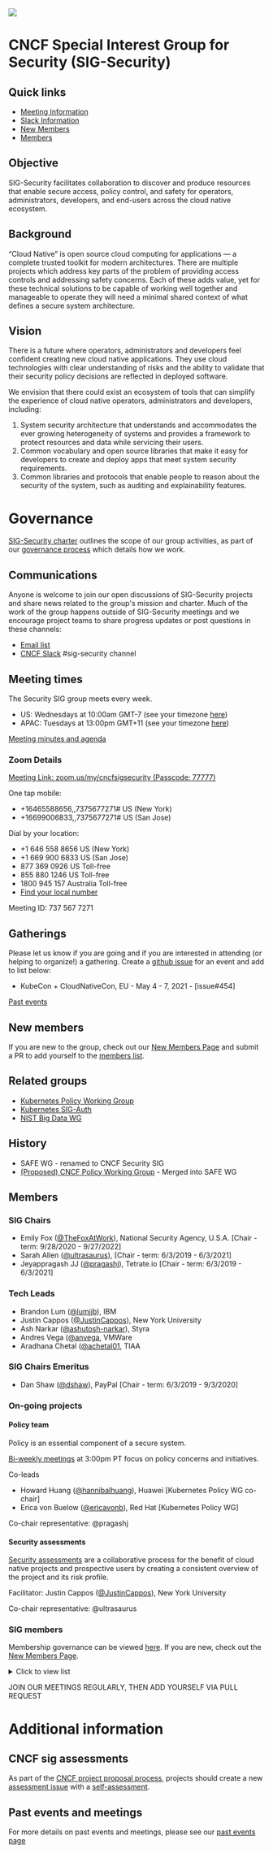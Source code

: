 

<img src="https://github.com/cncf/artwork/blob/master/other/sig-security/horizontal/color/sig-security-horizontal-color.svg">

# CNCF Special Interest Group for Security (SIG-Security)

## Quick links

- [Meeting Information](#meeting-times)
- [Slack Information](#communications)
- [New Members](#new-members)
- [Members](#members)

## Objective

SIG-Security facilitates collaboration to discover and produce resources that enable secure access, policy control, and safety for operators, administrators, developers, and end-users across the cloud native ecosystem.

## Background

“Cloud Native” is open source cloud computing for applications — a complete trusted toolkit for modern architectures.  There are multiple projects which address key parts of the problem of providing access controls and addressing safety concerns. Each of these adds value, yet for these technical solutions to be capable of working well together and manageable to operate they will need a minimal shared context of what defines a secure system architecture.

## Vision

There is a future where operators, administrators and developers feel confident creating new cloud native applications.  They use cloud technologies with clear understanding of risks and the ability to validate that their security policy decisions are reflected in deployed software.

We envision that there could exist an ecosystem of tools that can simplify the experience of cloud native operators, administrators and developers, including:
1. System security architecture that understands and accommodates the ever
growing heterogeneity of systems and provides a framework to protect resources
and data while servicing their users.
2. Common vocabulary and open source libraries that make it easy for developers
to create and deploy apps that meet system security requirements.
3. Common libraries and protocols that enable people to reason about the
security of the system, such as auditing and explainability features.

# Governance

[SIG-Security charter](governance/charter.md) outlines the scope  of our group activities, as part of our [governance process](governance) which details how we work.

## Communications

Anyone is welcome to join our open discussions of SIG-Security projects and share news related to the group's mission and charter. Much of the work of the group happens outside of SIG-Security meetings and we encourage project teams to share progress updates or post questions in these channels:

* [Email list](https://lists.cncf.io/g/cncf-sig-security)
* [CNCF Slack](https://slack.cncf.io/) #sig-security channel

## Meeting times

The Security SIG group meets every week.

* US:   Wednesdays at 10:00am GMT-7 (see your timezone [here](https://time.is/compare/1000_27_Jan_2021_in_PT))
* APAC: Tuesdays at 13:00pm GMT+11 (see your timezone [here](https://time.is/compare/1300_26_Jan_2021_in_AEDT))

[Meeting minutes and agenda](https://docs.google.com/document/d/170y5biX9k95hYRwprITprG6Mc9xD5glVn-4mB2Jmi2g/)

### Zoom Details

[Meeting Link: zoom.us/my/cncfsigsecurity (Passcode: 77777)](https://zoom.us/my/cncfsigsecurity?pwd=VkxmTjJ6TDVHK29Qb2tQakE4SitWZz09)

One tap mobile:
* +16465588656,,7375677271# US (New York)
* +16699006833,,7375677271# US (San Jose)

Dial by your location:
* +1 646 558 8656 US (New York)
* +1 669 900 6833 US (San Jose)
* 877 369 0926 US Toll-free
* 855 880 1246 US Toll-free
* 1800 945 157 Australia Toll-free
* [Find your local number](https://zoom.us/u/alwlmxlNn)

Meeting ID: 737 567 7271

## Gatherings

Please let us know if you are going and if you are interested in attending (or helping to organize!) a gathering. Create a [github issue](https://github.com/cncf/sig-security/issues/new) for an event and add to list below:

* KubeCon + CloudNativeCon, EU - May 4 - 7, 2021 - [issue#454]

[Past events](past-events.md)

## New members

If you are new to the group, check out our [New Members Page](NEWMEMBERS.md) and submit a PR to add yourself to the [members list](#sig-members).

## Related groups

* [Kubernetes Policy Working Group](https://github.com/kubernetes/community/tree/master/wg-policy)
* [Kubernetes SIG-Auth](https://github.com/kubernetes/community/tree/master/sig-auth)
* [NIST Big Data WG](https://bigdatawg.nist.gov/)

## History

* SAFE WG - renamed to CNCF Security SIG
* [(Proposed) CNCF Policy Working Group](/policy-wg-merging.md) - Merged into SAFE WG

## Members

### SIG Chairs
* Emily Fox ([@TheFoxAtWork](https://github.com/TheFoxAtWork)), National Security Agency, U.S.A. [Chair - term: 9/28/2020 - 9/27/2022]
* Sarah Allen ([@ultrasaurus](https://github.com/ultrasaurus)), [Chair - term: 6/3/2019 - 6/3/2021]
* Jeyappragash JJ ([@pragashj](https://github.com/pragashj)), Tetrate.io [Chair - term: 6/3/2019 - 6/3/2021]

### Tech Leads
* Brandon Lum ([@lumjjb](https://github.com/lumjjb)), IBM
* Justin Cappos ([@JustinCappos](https://github.com/JustinCappos)), New York University
* Ash Narkar ([@ashutosh-narkar](https://github.com/ashutosh-narkar)), Styra
* Andres Vega ([@anvega](https://github.com/anvega), VMWare
* Aradhana Chetal ([@achetal01](https://github.com/achetal01), TIAA

### SIG Chairs Emeritus
* Dan Shaw ([@dshaw](https://github.com/dshaw)), PayPal [Chair - term: 6/3/2019 - 9/3/2020]

### On-going projects

#### Policy team

Policy is an essential component of a secure system.

[Bi-weekly meetings](https://docs.google.com/document/d/1ihFfEfgViKlUMbY2NKxaJzBkgHh-Phk5hqKTzK-NEEs/edit?usp=sharing) at 3:00pm PT
focus on policy concerns and initiatives.

Co-leads

  * Howard Huang ([@hannibalhuang](https://github.com/hannibalhuang)), Huawei [Kubernetes Policy WG co-chair]
  * Erica von Buelow ([@ericavonb](https://github.com/ericavonb)), Red Hat [Kubernetes Policy WG]

Co-chair representative: @pragashj


#### Security assessments

[Security assessments](./assessments) are a collaborative process for the
benefit of cloud native projects and prospective users by creating a consistent
overview of the project and its risk profile.

Facilitator: Justin Cappos ([@JustinCappos](https://github.com/JustinCappos)),
New York University

Co-chair representative: @ultrasaurus



### SIG members
Membership governance can be viewed [here](https://github.com/cncf/sig-security/blob/master/governance/roles.md#role-of-members). If you are new, check out the [New Members Page](NEWMEMBERS.md).
<details><summary>Click to view list</summary>

* Pushkar Joglekar ([@pushkarj](https://github.com/pushkarj))
* POP ([@danpopsd](https://github.com/danpopsd)), Sysdig
* Devarajan P Ramaswamy ([@deva](https://github.com/deva26)), PADME
* Kamil Pawlowski ([@kbpawlowski](https://github.com/kbpawlowski))
* Geri Jennings ([@izgeri](https://github.com/izgeri)), CyberArk
* Jason Melo ([@jasonmelo](https://github.com/jasonmelo)), NearForm
* Torin Sandall ([@tsandall](https://github.com/tsandall)), OPA
* Sree Tummidi ([@sreetummidi](https://github.com/sreetummidi)), Pivotal [Cloud Foundry Project Lead]
* Christian Kemper ([@ckemper67](https://github.com/ckemper67)), Google
* Ray Colline ([@rcolline](https://github.com/rcolline)), Google
* Doug Davis ([@duglin](https://github.com/duglin)), IBM
* Sabree Blackmon ([@heavypackets](https://github.com/heavypackets)), Docker
* Justin Cormack ([@justincormack](https://github.com/justincormack)), Docker
* Liz Rice ([@lizrice](https://github.com/lizrice)), Aqua Security
* Erik St. Martin ([@erikstmartin](https://github.com/erikstmartin)), Microsoft
* Cheney Hester ([@quiqie](https://github.com/quiqie)), Fifth Third Bank
* Mark Underwood ([@knowlengr](https://github.com/knowlengr))
* Rae Wang ([@rae42](https://github.com/rae42)), Google
* Rachel Myers ([@rachelmyers](https://github.com/rachelmyers)), Google
* Evan Gilman ([@evan2645](https://github.com/evan2645)), Scytale.io
* Andrew Weiss ([@anweiss](https://github.com/anweiss)), Docker
* TK Lala ([@tk2929](https://github.com/tk2929)), ZcureZ
* Maor Goldberg ([@goldberg10](https://github.com/goldberg10))
* Andrew Martin ([@sublimino](https://github.com/sublimino)), ControlPlane
* Karthik Gaekwad ([@iteration1](https://github.com/karthequian)), Oracle
* Chase Pettet ([@chasemp](https://github.com/chasemp)), Mirantis
* Jia Xuan ([@xuanjia](https://github.com/xuanjia)), China Mobile
* John Morello ([@morellonet](https://github.com/morellonet)), Twistlock
* Alban Crequy ([@alban](https://github.com/alban)), Kinvolk
* Michael Schubert ([@schu](https://github.com/schu)), Kinvolk
* Andrei Manea ([@andrei_821](https://github.com/andrei821)), CloudHero
* Santiago Torres-Arias ([@SantiagoTorres](https://github.com/SantiagoTorres)), New York University
* Brandon Lum ([@lumjjb](https://github.com/lumjjb)), IBM
* Ash Narkar ([@ashutosh-narkar](https://github.com/ashutosh-narkar)), OPA
* Lorenzo Fontana ([@fntlnz](https://github.com/fntlnz)), Sysdig [Falco Maintainer]
* Leonardo Di Donato ([@leodido](https://github.com/leodido)), Sysdig [Falco Maintainer]
* Daniel Iziourov ([@danmx](https://github.com/danmx)), Adevinta
* Michael Hausenblas ([@mhausenblas](https://github.com/mhausenblas), AWS
* Zach Arnold ([@zparnold](https://github.com/zparnold)), Ygrene Energy Fund
* Tsvi Korren ([@tsvikorren](https://github.com/tsvikorren)), Aqua Security
* Simarpreet Singh ([@simar7](https://github.com/simar7))
* Michael Ducy ([@mfdii](https://github.com/mfdii))
* Roger Klorese ([@qnetter](https://github.com/qnetter)), SUSE
* John Menerick ([@cloudsriseup](https://github.com/cloudsriseup)), Ford Autonomic
* Peter Benjamin ([@pbnj](https://github.com/pbnj)), Norton LifeLock
* Emily Fox([@TheFoxAtWork](https://github.com/TheFoxAtWork)), National Security Agency, U.S.A.
* Carlos Villavicencio ([@solrac901](https://github.com/solrac901)), Intel
* Gareth Rushgrove ([@garethr](https://github.com/garethr)), Snyk
* Martin Vrachev ([@MVrachev](https://github.com/MVrachev)), VMware
* Ricardo Aravena ([@raravena80](https://github.com/raravena80)), Rakuten
* Lakshmi Manohar Velicheti ([@manohar9999](https://github.com/manohar9999)), Shape Security
* Andres Vega ([@anvega](https://github.com/anvega)), Scytale.io
* Cameron Seader ([@cseader](https://github.com/cseader)), SUSE 
* Robert Ficcaglia ([@rficcaglia](https://github.com/rficcaglia)), Policy WG
* Matthew Giassa ([@iaxes](https://github.com/IAXES))
* Tabitha Sable ([@tabbysable](https://github.com/tabbysable))
* Steven Hadfield ([@steven-hadfield](https://github.com/steven-hadfield)), FICO
* Payam Tarverdyan Chychi ([@unclepieman](https://github.com/unclepieman)), Infoblox
* Yeeling Lam ([@yeelinglam](https://github.com/yeelinglam)), AT&T
* Wayne Haber ([@whaber github](https://github.com/whaber) / [@whaber gitlab](https://gitlab.com/whaber)), GitLab
* Trishank Karthik Kuppusamy [@trishankatdatadog](https://github.com/trishankatdatadog), CNAB/Datadog/Notary-v2/TUF/in-toto
* Vinay Venkataraghavan ([@vinayvenkat](https://github.com/vinayvenkat), Prisma Cloud (PANW)
* Magno Logan ([@magnologan](https://github.com/magnologan/)), Trend Micro
* Itay Shakury ([@itaysk](https://github.com/itaysk)), Aqua Security
* Gadi Naor ([@gadinaor](https://github.com/gadinaor)), Alcide
* Ron Vider ([@RonVider](https://github.com/RonVider)), Neo Security
* Marco Lancini ([@marco-lancini](https://github.com/marco-lancini)), Thought Machine
* Lewis Denham-Parry ([@denhamparry](https://github.com/denhamparry)), ControlPlane
* John Hillegass ([@JohnHillegass](https://github.com/JohnHillegass)), Capital One
* Chris Hughes ([@chughes216](https://github.com/chughes216)), Oteemo
* Aradhna Chetal ([@achetal01](https://github.com/achetal01)), TIAA
* Jon Zeolla ([@jonzeolla](https://github.com/jonzeolla)), Seiso
* Diego Comas ([@dcomas](https://github.com/dcomas)), MessageBird
* Adith Sudhakar ([@asudhak](https://github.com/asudhak)), VMware

</details>

JOIN OUR MEETINGS REGULARLY, THEN ADD YOURSELF VIA PULL REQUEST



# Additional information

## CNCF sig assessments

As part of the [CNCF project proposal process](https://github.com/cncf/toc/blob/master/process/project_proposals.adoc), projects should create a new [assessment issue](https://github.com/cncf/sig-security/issues/new?assignees=&labels=assessment&template=security-assessment.md&title=%5BAssessment%5D+Project+Name) with a [self-assessment](https://github.com/cncf/sig-security/blob/master/assessments/guide/outline.md).

## Past events and meetings

For more details on past events and meetings, please see our [past events page](past-events.md)
